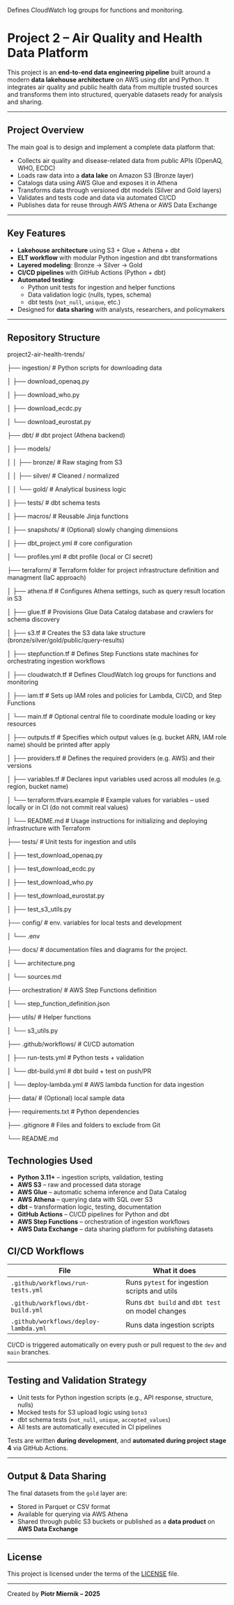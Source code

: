 Defines CloudWatch log groups for functions and monitoring.

# Project 2 – Air Quality and Health Data Platform

This project is an **end-to-end data engineering pipeline** built around a modern **data lakehouse architecture** on AWS using dbt and Python. It integrates air quality and public health data from multiple trusted sources and transforms them into structured, queryable datasets ready for analysis and sharing.

---

## Project Overview

The main goal is to design and implement a complete data platform that:

- Collects air quality and disease-related data from public APIs (OpenAQ, WHO, ECDC)
- Loads raw data into a **data lake** on Amazon S3 (Bronze layer)
- Catalogs data using AWS Glue and exposes it in Athena
- Transforms data through versioned dbt models (Silver and Gold layers)
- Validates and tests code and data via automated CI/CD
- Publishes data for reuse through AWS Athena or AWS Data Exchange

---

## Key Features

- **Lakehouse architecture** using S3 + Glue + Athena + dbt
- **ELT workflow** with modular Python ingestion and dbt transformations
- **Layered modeling**: Bronze → Silver → Gold
- **CI/CD pipelines** with GitHub Actions (Python + dbt)
- **Automated testing**:
  - Python unit tests for ingestion and helper functions
  - Data validation logic (nulls, types, schema)
  - dbt tests (`not_null`, `unique`, etc.)
- Designed for **data sharing** with analysts, researchers, and policymakers

---

## Repository Structure

project2-air-health-trends/

├── ingestion/                  # Python scripts for downloading data

│   ├── download_openaq.py

│   ├── download_who.py

│   ├── download_ecdc.py

│   └── download_eurostat.py

├── dbt/                        # dbt project (Athena backend)

│   ├── models/

│   │   ├── bronze/             # Raw staging from S3

│   │   ├── silver/             # Cleaned / normalized

│   │   └── gold/               # Analytical business logic

│   ├── tests/                  # dbt schema tests

│   ├── macros/                 # Reusable Jinja functions

│   ├── snapshots/              # (Optional) slowly changing dimensions

│   ├── dbt_project.yml		# core configuration

│   └── profiles.yml            # dbt profile (local or CI secret)

├── terraform/                  # Terraform folder for project infrastructure definition and managment (IaC approach)

│   ├── athena.tf		# Configures Athena settings, such as query result location in S3

│   ├── glue.tf		# Provisions Glue Data Catalog database and crawlers for schema discovery

│   ├── s3.tf		# Creates the S3 data lake structure (bronze/silver/gold/public/query-results)

│   ├── stepfunction.tf		# Defines Step Functions state machines for orchestrating ingestion workflows

│   ├── cloudwatch.tf		# Defines CloudWatch log groups for functions and monitoring

│   ├── iam.tf		# Sets up IAM roles and policies for Lambda, CI/CD, and Step Functions

│   └── main.tf		# Optional central file to coordinate module loading or key resources

│   ├── outputs.tf		# Specifies which output values (e.g. bucket ARN, IAM role name) should be printed after apply

│   ├── providers.tf	# Defines the required providers (e.g. AWS) and their versions

│   ├── variables.tf		# Declares input variables used across all modules (e.g. region, bucket name)

│   └── terraform.tfvars.example		# Example values for variables – used locally or in CI (do not commit real values)

│   └── README.md		# Usage instructions for initializing and deploying infrastructure with Terraform

├── tests/                      # Unit tests for ingestion and utils

│   ├── test_download_openaq.py

│   ├── test_download_ecdc.py

│   ├── test_download_who.py

│   ├── test_download_eurostat.py

│   ├── test_s3_utils.py

├── config/                 # env. variables for local tests and development

│   └── .env

├── docs/                 # documentation files and diagrams for the project.

│   └── architecture.png

│   └── sources.md

├── orchestration/              # AWS Step Functions definition

│   └── step_function_definition.json

├── utils/                      # Helper functions

│   └── s3_utils.py

├── .github/workflows/          # CI/CD automation

│   ├── run-tests.yml           # Python tests + validation

│   └── dbt-build.yml           # dbt build + test on push/PR

│   └── deploy-lambda.yml           # AWS lambda function for data ingestion

├── data/                       # (Optional) local sample data

├── requirements.txt            # Python dependencies

├── .gitignore                  # Files and folders to exclude from Git

└── README.md

## Technologies Used

- **Python 3.11+** – ingestion scripts, validation, testing
- **AWS S3** – raw and processed data storage
- **AWS Glue** – automatic schema inference and Data Catalog
- **AWS Athena** – querying data with SQL over S3
- **dbt** – transformation logic, testing, documentation
- **GitHub Actions** – CI/CD pipelines for Python and dbt
- **AWS Step Functions** – orchestration of ingestion workflows
- **AWS Data Exchange** – data sharing platform for publishing datasets

## CI/CD Workflows

| File                                    | What it does                                         |
| --------------------------------------- | ---------------------------------------------------- |
| `.github/workflows/run-tests.yml`     | Runs `pytest` for ingestion scripts and utils      |
| `.github/workflows/dbt-build.yml`     | Runs `dbt build` and `dbt test` on model changes |
| `.github/workflows/deploy-lambda.yml` | Runs data ingestion scripts                          |

CI/CD is triggered automatically on every push or pull request to the `dev` and `main` branches.

---

## Testing and Validation Strategy

- Unit tests for Python ingestion scripts (e.g., API response, structure, nulls)
- Mocked tests for S3 upload logic using `boto3`
- dbt schema tests (`not_null`, `unique`, `accepted_values`)
- All tests are automatically executed in CI pipelines

Tests are written **during development**, and **automated during project stage 4** via GitHub Actions.

---

## Output & Data Sharing

The final datasets from the `gold` layer are:

- Stored in Parquet or CSV format
- Available for querying via AWS Athena
- Shared through public S3 buckets or published as a **data product** on **AWS Data Exchange**

---

## License

This project is licensed under the terms of the [LICENSE](./LICENSE) file.

---

Created by **Piotr Miernik – 2025**

